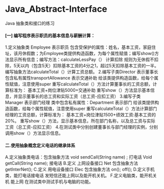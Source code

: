 # Java_Abstract-Interface
Java 抽象类和接口的练习

#### [一] 编写程序表示职员的基本信息与薪酬计算：
1.定义抽象类  Employee  表示职员
 包含受保护的属性：姓名，基本工资，家庭住址，该月休假数；为Employee类提供构造函数，为每个属性赋值；编写show()方法显示所有信息；编写方法：calculateLessPay（） 计算扣除
规则为无休假不扣除，5天以内（包含5天）扣除基本工资的4分之1，超过5天扣除基本工资的一半。编写抽象方法calculateTotal（）计算工资总额。
2.编写子类Director 表示董事长
   包含私有属性transportAllowance 表示交通补助
   给该类提供构造函数，给每个属性赋值，注意使用super
		重写calculateTotal（）方法计算董事长的工资总额，计算标准为：
   基本工资+岗位津贴5000+交通补助
	 	重写show（）方法显示基本信息，并显示董事长的总工资和实际工资（总工资-应扣工资）
     3.编写子类 Manager 表示部门经理
		 类中包含私有属性：Department 表示部门
	  给该类提供构造函数，给每个属性赋值，注意使用super
		重写calculateTotal（）方法计算部门经理的工资总额，计算标准为：
       基本工资+岗位津贴1500+绩效工资:基本工资的20%。
			重写show（）方法，显示基本信息，所在部门名称，以及总工资与实际工资（总工资-应扣工资）
4.在测试类中分别创建董事长与部门经理的实例，分别调用show（）方法显示信息。




#### 二.使用抽象概念定义电话的继承体系
  A.定义抽象类电话：包含抽象方法 
void sendCall(String name) ; 打电话
Void getCall(String name); 接电话
  B.定义 上网设备接口 Net 
  包含抽象方法  getInterNet();
  C.定义 用电设备接口  Elec
  包含抽象方法  on();  off();
  D.定义手机类，能打电话接电话 发短信还能上网以及能开机关机。
  F.定义电脑类，能开机关机 能上网
在测试类中测试手机与电脑的功能。
